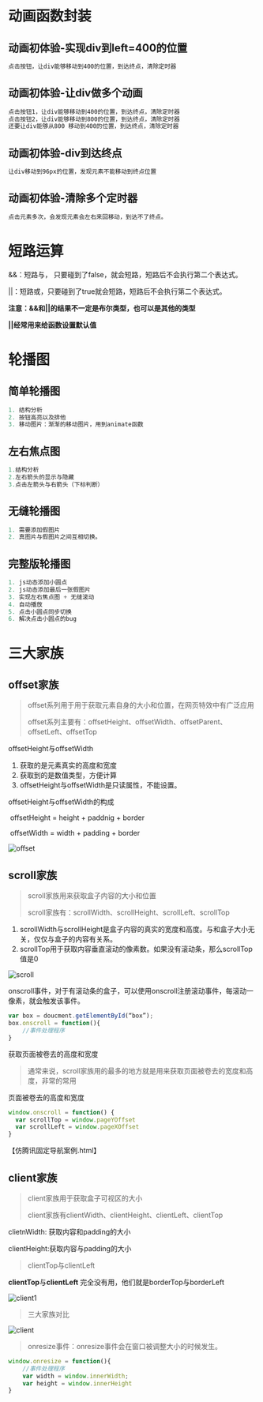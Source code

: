 # 动画函数封装

## 动画初体验-实现div到left=400的位置

```js
点击按钮，让div能够移动到400的位置，到达终点，清除定时器
```

## 动画初体验-让div做多个动画

```js
点击按钮1，让div能够移动到400的位置，到达终点，清除定时器
点击按钮2，让div能够移动到800的位置，到达终点，清除定时器
还要让div能够从800 移动到400的位置，到达终点，清除定时器
```

## 动画初体验-div到达终点

```js
让div移动到96px的位置，发现元素不能移动到终点位置
```

## 动画初体验-清除多个定时器

```js
点击元素多次，会发现元素会左右来回移动，到达不了终点。
```



# 短路运算

&&：短路与， 只要碰到了false，就会短路，短路后不会执行第二个表达式。

||：短路或，只要碰到了true就会短路，短路后不会执行第二个表达式。

**注意：&&和||的结果不一定是布尔类型，也可以是其他的类型**

**||经常用来给函数设置默认值**



# 轮播图

## 简单轮播图

```javascript
1. 结构分析
2. 按钮高亮以及排他
3. 移动图片：渐渐的移动图片，用到animate函数
```



## 左右焦点图

```javascript
1.结构分析
2.左右箭头的显示与隐藏
3.点击左箭头与右箭头（下标判断）
```



## 无缝轮播图

```javascript
1. 需要添加假图片
2. 真图片与假图片之间互相切换。
```



## 完整版轮播图

```js
1. js动态添加小圆点
2. js动态添加最后一张假图片
3. 实现左右焦点图 + 无缝滚动
4. 自动播放
5. 点击小圆点同步切换
6. 解决点击小圆点的bug
```





# 三大家族

## offset家族

> offset系列用于用于获取元素自身的大小和位置，在网页特效中有广泛应用
>
> offset系列主要有：offsetHeight、offsetWidth、offsetParent、offsetLeft、offsetTop

offsetHeight与offsetWidth

1. 获取的是元素真实的高度和宽度
2. 获取到的是数值类型，方便计算
3. offsetHeight与offsetWidth是只读属性，不能设置。

offsetHeight与offsetWidth的构成

​	offsetHeight = height + paddnig + border

​	offsetWidth = width + padding + border

 ![offset](images/offset.png)

## scroll家族

> scroll家族用来获取盒子内容的大小和位置
>
> scroll家族有：scrollWidth、scrollHeight、scrollLeft、scrollTop

1. scrollWidth与scrollHeight是盒子内容的真实的宽度和高度。与和盒子大小无关，仅仅与盒子的内容有关系。
2. scrollTop用于获取内容垂直滚动的像素数。如果没有滚动条，那么scrollTop值是0

 ![scroll](images/scroll.png)

onscroll事件，对于有滚动条的盒子，可以使用onscroll注册滚动事件，每滚动一像素，就会触发该事件。

```javascript
var box = doucment.getElementById(“box”);
box.onscroll = function(){
	//事件处理程序
}
```

获取页面被卷去的高度和宽度

> 通常来说，scroll家族用的最多的地方就是用来获取页面被卷去的宽度和高度，非常的常用

页面被卷去的高度和宽度

```javascript
window.onscroll = function() {
  var scrollTop = window.pageYOffset
  var scrollLeft = window.pageXOffset
}
```

【仿腾讯固定导航案例.html】

## client家族

> client家族用于获取盒子可视区的大小
>
> client家族有clientWidth、clientHeight、clientLeft、clientTop

clietnWidth: 获取内容和padding的大小

clientHeight:获取内容与padding的大小

> clientTop与clientLeft

**clientTop**与**clientLeft** 完全没有用，他们就是borderTop与borderLeft

 ![client1](images/client1.png)

> 三大家族对比

 ![client](images/client.png)



> onresize事件：onresize事件会在窗口被调整大小的时候发生。

```javascript
window.onresize = function(){
	//事件处理程序
    var width = window.innerWidth;
    var height = window.innerHeight
}
```